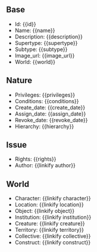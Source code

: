 ## Base
- <span class="text-field" data-tooltip="Text">Id</span>: {{id}}
- <span class="text-field" data-tooltip="Text">Name</span>: {{name}}
- <span class="text-field" data-tooltip="Text">Description</span>: {{description}}
- <span class="text-field" data-tooltip="Text">Supertype</span>: {{supertype}}
- <span class="text-field" data-tooltip="Text">Subtype</span>: {{subtype}}
- <span class="text-field" data-tooltip="Text">Image_url</span>: {{image_url}}
- <span class="text-field" data-tooltip="Text">World</span>: {{world}}

## Nature
- <span class="string" data-tooltip="Text">Privileges</span>: {{privileges}}
- <span class="string" data-tooltip="Text">Conditions</span>: {{conditions}}
- <span class="integer" data-tooltip="Number, max: 0">Create_date</span>: {{create_date}}
- <span class="integer" data-tooltip="Number, max: 0">Assign_date</span>: {{assign_date}}
- <span class="integer" data-tooltip="Number, max: 0">Revoke_date</span>: {{revoke_date}}
- <span class="integer" data-tooltip="Number, max: 0">Hierarchy</span>: {{hierarchy}}

## Issue
- <span class="string" data-tooltip="Text">Rights</span>: {{rights}}
- <span class="link-field" data-tooltip="Single Institution">Author</span>: {{linkify author}}

## World
- <span class="link-field" data-tooltip="Single Character">Character</span>: {{linkify character}}
- <span class="link-field" data-tooltip="Single Location">Location</span>: {{linkify location}}
- <span class="link-field" data-tooltip="Single Object">Object</span>: {{linkify object}}
- <span class="link-field" data-tooltip="Single Institution">Institution</span>: {{linkify institution}}
- <span class="link-field" data-tooltip="Single Creature">Creature</span>: {{linkify creature}}
- <span class="link-field" data-tooltip="Single Territory">Territory</span>: {{linkify territory}}
- <span class="link-field" data-tooltip="Single Collective">Collective</span>: {{linkify collective}}
- <span class="link-field" data-tooltip="Single Construct">Construct</span>: {{linkify construct}}

